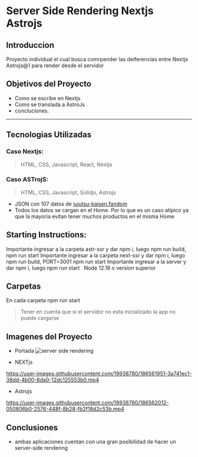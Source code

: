 # Server Side Rendering Nextjs Astrojs
## Introduccion
Proyecto individual el cual busca comrpender las deiferencias entre Nextjs Astrojs@1 para render desde el servidor

## Objetivos del Proyecto
- Como se escribe en Nextjs
- Como se translada a AstroJs
- concluciones.
---
## Tecnologias Utilizadas
### Caso Nextjs:
> HTML, CSS, Javascript, React, Nextjs
### Caso ASTrojS:
>  HTML, CSS, Javascript, Solidjs, Astrojs
- JSON con 107 datos de [jujutsu-kaisen.fandom](https://jujutsu-kaisen.fandom.com/es/wiki/Lista_de_Personajes)
- Todos los datos se cargan en el Home. Por lo que es un caso atipico ya que la mayoria evitan tener muchos productos en el misma Home

## Starting Instructions:
Importante ingresar a la carpeta astr-ssr y dar npm i, luego npm run build, npm run start
Importante ingresar a la carpeta next-ssr y dar npm i, luego npm run build, PORT=3001 npm run start
Importante ingresar a la server y dar npm i, luego npm run start
 &nbsp; Node 12.18 o version superior

## Carpetas
En cada carpeta npm run start
> Tener en cuenta que si el servidor no esta inicializado la app no puede cargarse
 
## Imagenes del Proyecto
- Portada
![server side rendering](https://user-images.githubusercontent.com/19938780/186558365-66827bce-bf24-4576-b211-e3dfe5e04fb7.png)

- NEXTjs

https://user-images.githubusercontent.com/19938780/186561951-3a741ec1-38dd-4b00-8da0-12dc125553b0.mp4

- Astrojs

https://user-images.githubusercontent.com/19938780/186562012-050806b0-2576-448f-8b28-fb2f18d2c53b.mp4


## Conclusiones
- ambas aplicaciones cuentan con una gran posibilidad de hacer un server-side rendering
